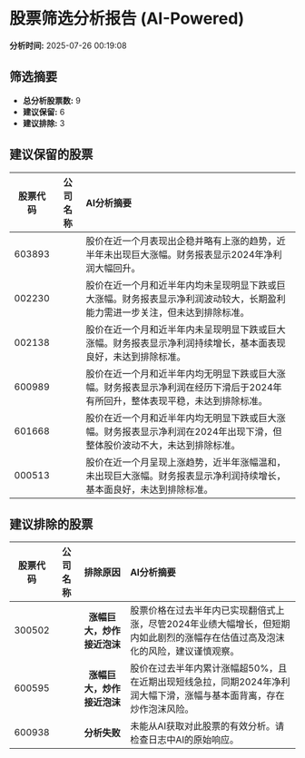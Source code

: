 # 股票筛选分析报告 (AI-Powered)

**分析时间:** 2025-07-26 00:19:08

## 筛选摘要

- **总分析股票数:** 9
- **建议保留:** 6
- **建议排除:** 3

## 建议保留的股票

| 股票代码 | 公司名称 | AI分析摘要 |
|:---:|:---:|:---|
| 603893 |  | 股价在近一个月表现出企稳并略有上涨的趋势，近半年未出现巨大涨幅。财务报表显示2024年净利润大幅回升。 |
| 002230 |  | 股价在近一个月和近半年内均未呈现明显下跌或巨大涨幅。财务报表显示净利润波动较大，长期盈利能力需进一步关注，但未达到排除标准。 |
| 002138 |  | 股价在近一个月和近半年内未呈现明显下跌或巨大涨幅。财务报表显示净利润持续增长，基本面表现良好，未达到排除标准。 |
| 600989 |  | 股价在近一个月和近半年内均无明显下跌或巨大涨幅。财务报表显示净利润在经历下滑后于2024年有所回升，整体表现平稳，未达到排除标准。 |
| 601668 |  | 股价在近一个月和近半年内均无明显下跌或巨大涨幅。财务报表显示净利润在2024年出现下滑，但整体股价波动不大，未达到排除标准。 |
| 000513 |  | 股价在近一个月呈现上涨趋势，近半年涨幅温和，未出现巨大涨幅。财务报表显示净利润持续增长，基本面良好，未达到排除标准。 |

## 建议排除的股票

| 股票代码 | 公司名称 | 排除原因 | AI分析摘要 |
|:---:|:---:|:---:|:---|
| 300502 |  | **涨幅巨大，炒作接近泡沫** | 股票价格在过去半年内已实现翻倍式上涨，尽管2024年业绩大幅增长，但短期内如此剧烈的涨幅存在估值过高及泡沫化的风险，建议谨慎观察。 |
| 600595 |  | **涨幅巨大，炒作接近泡沫** | 股价在过去半年内累计涨幅超50%，且在近期出现短线急拉，同期2024年净利润大幅下滑，涨幅与基本面背离，存在炒作泡沫风险。 |
| 600938 |  | **分析失败** | 未能从AI获取对此股票的有效分析。请检查日志中AI的原始响应。 |
